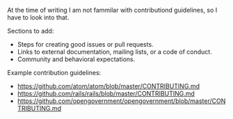 At the time of writing I am not fammilar with contributiond guidelines, so I have to look into that.

Sections to add:
* Steps for creating good issues or pull requests.
* Links to external documentation, mailing lists, or a code of conduct.
* Community and behavioral expectations.

Example contribution guidelines:
* https://github.com/atom/atom/blob/master/CONTRIBUTING.md
* https://github.com/rails/rails/blob/master/CONTRIBUTING.md
* https://github.com/opengovernment/opengovernment/blob/master/CONTRIBUTING.md

